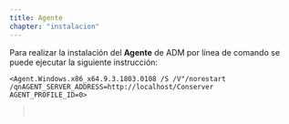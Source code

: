 ```yaml
---
title: Agente
chapter: "instalacion"
---
```


Para realizar la instalación del **Agente** de ADM por línea de comando se puede ejecutar la siguiente instrucción:


    <Agent.Windows.x86_x64.9.3.1803.0108 /S /V"/norestart /qnAGENT_SERVER_ADDRESS=http://localhost/Conserver AGENT_PROFILE_ID=0>  

>    

